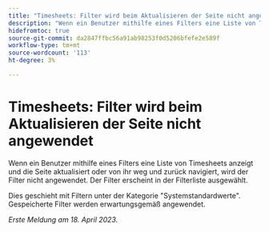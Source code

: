```yaml
---
title: "Timesheets: Filter wird beim Aktualisieren der Seite nicht angewendet."
description: "Wenn ein Benutzer mithilfe eines Filters eine Liste von Timesheets anzeigt und entweder die Seite aktualisiert oder von ihr weg und zurück navigiert, wird der Filter nicht angewendet. Der Filter scheint in der Filterliste ausgewählt zu sein."
hidefromtoc: true
source-git-commit: da2847ffbc56a91ab98253f0d5206bfefe2e589f
workflow-type: tm+mt
source-wordcount: '113'
ht-degree: 3%

---
```



# Timesheets: Filter wird beim Aktualisieren der Seite nicht angewendet

Wenn ein Benutzer mithilfe eines Filters eine Liste von Timesheets anzeigt und die Seite aktualisiert oder von ihr weg und zurück navigiert, wird der Filter nicht angewendet. Der Filter erscheint in der Filterliste ausgewählt.

Dies geschieht mit Filtern unter der Kategorie &quot;Systemstandardwerte&quot;. Gespeicherte Filter werden erwartungsgemäß angewendet.

_Erste Meldung am 18. April 2023._


